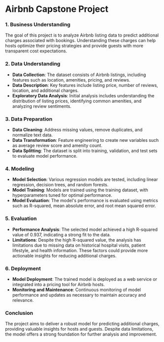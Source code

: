 # Airbnb Capstone Project

### 1. Business Understanding

The goal of this project is to analyze Airbnb listing data to predict additional charges associated with bookings. Understanding these charges can help hosts optimize their pricing strategies and provide guests with more transparent cost expectations.

### 2. Data Understanding

- **Data Collection**: The dataset consists of Airbnb listings, including features such as location, amenities, pricing, and reviews.
- **Data Description**: Key features include listing price, number of reviews, location, and additional charges.
- **Exploratory Data Analysis**: Initial analysis includes understanding the distribution of listing prices, identifying common amenities, and analyzing review sentiments.

### 3. Data Preparation

- **Data Cleaning**: Address missing values, remove duplicates, and normalize text data.
- **Data Transformation**: Feature engineering to create new variables such as average review score and amenity count.
- **Data Splitting**: The dataset is split into training, validation, and test sets to evaluate model performance.

### 4. Modeling

- **Model Selection**: Various regression models are tested, including linear regression, decision trees, and random forests.
- **Model Training**: Models are trained using the training dataset, with hyperparameters tuned for optimal performance.
- **Model Evaluation**: The model's performance is evaluated using metrics such as R-squared, mean absolute error, and root mean squared error.

### 5. Evaluation

- **Performance Analysis**: The selected model achieved a high R-squared value of 0.937, indicating a strong fit to the data.
- **Limitations**: Despite the high R-squared value, the analysis has limitations due to missing data on historical hospital visits, patient lifestyle, and health information. These factors could provide more actionable insights for reducing additional charges.

### 6. Deployment

- **Model Deployment**: The trained model is deployed as a web service or integrated into a pricing tool for Airbnb hosts.
- **Monitoring and Maintenance**: Continuous monitoring of model performance and updates as necessary to maintain accuracy and relevance.

### Conclusion

The project aims to deliver a robust model for predicting additional charges, providing valuable insights for hosts and guests. Despite data limitations, the model offers a strong foundation for further analysis and improvement.
